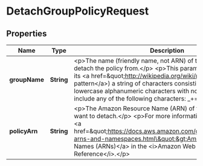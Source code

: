 

# DetachGroupPolicyRequest


## Properties

| Name | Type | Description | Notes |
|------------ | ------------- | ------------- | -------------|
|**groupName** | **String** | &lt;p&gt;The name (friendly name, not ARN) of the IAM group to detach the policy from.&lt;/p&gt; &lt;p&gt;This parameter allows (through its &lt;a href&#x3D;\&quot;http://wikipedia.org/wiki/regex\&quot;&gt;regex pattern&lt;/a&gt;) a string of characters consisting of upper and lowercase alphanumeric characters with no spaces. You can also include any of the following characters: _+&#x3D;,.@-&lt;/p&gt; |  |
|**policyArn** | **String** | &lt;p&gt;The Amazon Resource Name (ARN) of the IAM policy you want to detach.&lt;/p&gt; &lt;p&gt;For more information about ARNs, see &lt;a href&#x3D;\&quot;https://docs.aws.amazon.com/general/latest/gr/aws-arns-and-namespaces.html\&quot;&gt;Amazon Resource Names (ARNs)&lt;/a&gt; in the &lt;i&gt;Amazon Web Services General Reference&lt;/i&gt;.&lt;/p&gt; |  |



